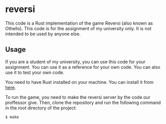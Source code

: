 # reversi

This code is a Rust implementation of the game Reversi (also known as Othello).
This code is for the assignment of my university only. It is not intended to be used by anyone else.

## Usage

If you are a student of my university, you can use this code for your assignment. You can use it as a reference for your own code. You can also use it to test your own code.

You need to have Rust installed on your machine. You can install it from [here](https://www.rust-lang.org/tools/install).

To run the game, you need to make the reversi server by the code our proffessor give. Then, clone the repository and run the following command in the root directory of the project:

```bash
$ make
```